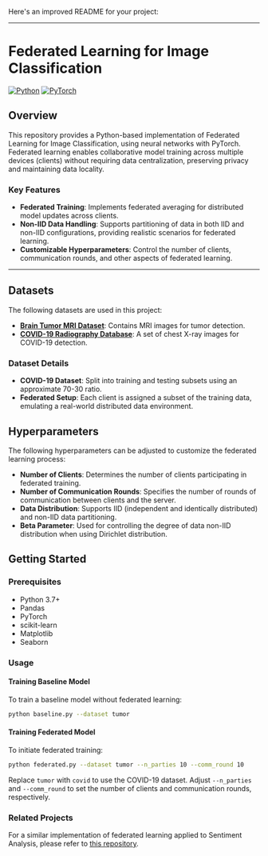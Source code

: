 Here's an improved README for your project:

---

# Federated Learning for Image Classification

[![Python](https://img.shields.io/badge/Python-3776AB?style=for-the-badge&logo=python&logoColor=white)](https://www.python.org/)
[![PyTorch](https://img.shields.io/badge/PyTorch-%23EE4C2C.svg?style=for-the-badge&logo=PyTorch&logoColor=white)](https://pytorch.org/)

## Overview

This repository provides a Python-based implementation of Federated Learning for Image Classification, using neural networks with PyTorch. Federated learning enables collaborative model training across multiple devices (clients) without requiring data centralization, preserving privacy and maintaining data locality.

### Key Features
- **Federated Training**: Implements federated averaging for distributed model updates across clients.
- **Non-IID Data Handling**: Supports partitioning of data in both IID and non-IID configurations, providing realistic scenarios for federated learning.
- **Customizable Hyperparameters**: Control the number of clients, communication rounds, and other aspects of federated learning.

---

## Datasets

The following datasets are used in this project:
- **[Brain Tumor MRI Dataset](https://www.kaggle.com/datasets/masoudnickparvar/brain-tumor-mri-dataset)**: Contains MRI images for tumor detection.
- **[COVID-19 Radiography Database](https://www.kaggle.com/datasets/tawsifurrahman/covid19-radiography-database)**: A set of chest X-ray images for COVID-19 detection.

### Dataset Details
- **COVID-19 Dataset**: Split into training and testing subsets using an approximate 70-30 ratio.
- **Federated Setup**: Each client is assigned a subset of the training data, emulating a real-world distributed data environment.

## Hyperparameters

The following hyperparameters can be adjusted to customize the federated learning process:

- **Number of Clients**: Determines the number of clients participating in federated training.
- **Number of Communication Rounds**: Specifies the number of rounds of communication between clients and the server.
- **Data Distribution**: Supports IID (independent and identically distributed) and non-IID data partitioning.
- **Beta Parameter**: Used for controlling the degree of data non-IID distribution when using Dirichlet distribution.

## Getting Started

### Prerequisites

- Python 3.7+
- Pandas
- PyTorch
- scikit-learn
- Matplotlib
- Seaborn

### Usage

#### Training Baseline Model
To train a baseline model without federated learning:

```bash
python baseline.py --dataset tumor
```

#### Training Federated Model
To initiate federated training:

```bash
python federated.py --dataset tumor --n_parties 10 --comm_round 10
```

Replace `tumor` with `covid` to use the COVID-19 dataset. Adjust `--n_parties` and `--comm_round` to set the number of clients and communication rounds, respectively.

### Related Projects
For a similar implementation of federated learning applied to Sentiment Analysis, please refer to [this repository](https://github.com/Atul-AI08/Federated-Learning-for-NLP-Tasks).